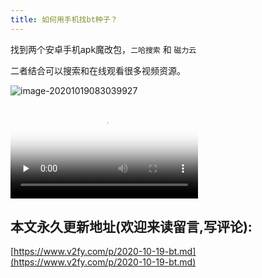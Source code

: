 ```yaml
---
title: 如何用手机找bt种子？
---
```




找到两个安卓手机apk魔改包，`二哈搜索` 和 `磁力云` 



二者结合可以搜索和在线观看很多视频资源。



![image-20201019083039927](https://www.v2fy.com/asset/0i/jikemiji/jikemiji-md/2020-10-19-bt.assets/image-20201019083039927.png)



<video id="video" controls="" preload="none" poster="https://www.v2fy.com/asset/0i/jikemiji/jikemiji-md/2020-10-19-bt.assets/image-20201019083039927.png">
<source id="mp4" src="https://www.v2fy.com/asset/0i/jikemiji/jikemiji-md/2020-10-19-bt.assets/jx.mp4" type="video/mp4">
</video>




## 本文永久更新地址(欢迎来读留言,写评论):

[https://www.v2fy.com/p/2020-10-19-bt.md](https://www.v2fy.com/p/2020-10-19-bt.md)
